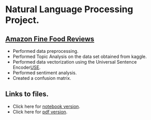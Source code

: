 # Natural Language Processing Project.
## [Amazon Fine Food Reviews](https://www.kaggle.com/snap/amazon-fine-food-reviews)

* Performed data preprocessing.
* Performed Topic Analysis on the data set obtained from kaggle.
* Performed data vectorization using the Universal Sentence Encoder[USE]("https://tfhub.dev/google/universal-sentence-encoder-multilingual-large/3").
* Performed sentiment analysis.
* Created a confusion matrix.

## Links to files.
* Click here for [notebook version](https://github.com/Anitha-Ganapathy/Amazon-Fine-Food-Reviews-Topic-Analysis/blob/main/Amazon%20Fine%20Food%20Reviews%20Topic%20Analysis.ipynb).
* Click here for [pdf version](https://github.com/Anitha-Ganapathy/Amazon-Fine-Food-Reviews-Topic-Analysis/blob/main/Anitha%20Ganapathy_NLP_Final_Assignment.pdf).


